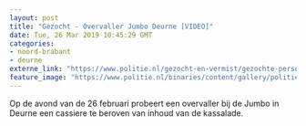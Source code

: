```yaml
---
layout: post
title: "Gezocht - Overvaller Jumbo Deurne [VIDEO]"
date: Tue, 26 Mar 2019 10:45:29 GMT
categories: 
- noord-brabant 
- deurne 
externe_link: "https://www.politie.nl/gezocht-en-vermist/gezochte-personen/2019/maart/overvaller-jumbo-deurne.html"
feature_image: "https://www.politie.nl/binaries/content/gallery/politie/gezocht/verdachten/2019/maart/09-ob/overvaller-deurne.jpg"
---
```


Op de avond van de 26 februari probeert een overvaller bij de Jumbo in Deurne een cassiere te beroven van inhoud van de kassalade.
